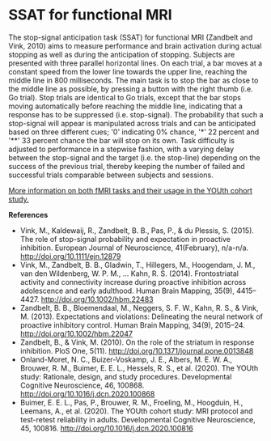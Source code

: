 # SSAT for functional MRI

The stop-signal anticipation task (SSAT) for functional MRI (Zandbelt and Vink, 2010) aims to measure performance and brain activation during actual stopping as well as during the anticipation of stopping. Subjects are presented with three parallel horizontal lines. On each trial, a bar moves at a constant speed from the lower line towards the upper line, reaching the middle line in 800 milliseconds. The main task is to stop the bar as close to the middle line as possible, by pressing a button with the right thumb (i.e. Go trial). Stop trials are identical to Go trials, except that the bar stops moving automatically before reaching the middle line, indicating that a response has to be suppressed (i.e. stop-signal). The probability that such a stop-signal will appear is manipulated across trials and can be anticipated based on three different cues; '0' indicating 0% chance, '*' 22 percent and '**' 33 percent chance the bar will stop on its own. Task difficulty is adjusted to performance in a stepwise fashion, with a varying delay between the stop-signal and the target (i.e. the stop-line) depending on the success of the previous trial, thereby keeping the number of failed and successful trials comparable between subjects and sessions.

[More information on both fMRI tasks and their usage in the YOUth cohort study.](https://www.uu.nl/en/research/youth-cohort-study)

**References**
* Vink, M., Kaldewaij, R., Zandbelt, B. B., Pas, P., & du Plessis, S. (2015). The role of stop-signal probability and expectation in proactive inhibition. European Journal of Neuroscience, 41(February), n/a-n/a. http://doi.org/10.1111/ejn.12879
* Vink, M., Zandbelt, B. B., Gladwin, T., Hillegers, M., Hoogendam, J. M., van den Wildenberg, W. P. M., ... Kahn, R. S. (2014). Frontostriatal activity and
connectivity increase during proactive inhibition across adolescence and early adulthood. Human Brain Mapping, 35(9), 4415–4427. http://doi.org/10.1002/hbm.22483
* Zandbelt, B. B., Bloemendaal, M., Neggers, S. F. W., Kahn, R. S., & Vink, M. (2013). Expectations and violations: Delineating the neural network of proactive inhibitory control. Human Brain Mapping, 34(9), 2015–24. http://doi.org/10.1002/hbm.22047
* Zandbelt, B., & Vink, M. (2010). On the role of the striatum in response inhibition. PloS One, 5(11). http://doi.org/10.1371/journal.pone.0013848
* Onland-Moret, N. C., Buizer-Voskamp, J. E., Albers, M. E. W. A., Brouwer, R. M., Buimer, E. E. L., Hessels, R. S., et al. (2020). The YOUth study: Rationale, design, and study procedures. Developmental Cognitive Neuroscience, 46, 100868. http://doi.org/10.1016/j.dcn.2020.100868
* Buimer, E. E. L., Pas, P., Brouwer, R. M., Froeling, M., Hoogduin, H., Leemans, A., et al. (2020). The YOUth cohort study: MRI protocol and test-retest reliability in adults. Developmental Cognitive Neuroscience, 45, 100816. http://doi.org/10.1016/j.dcn.2020.100816
